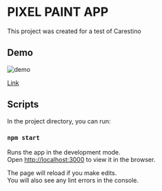 # PIXEL PAINT APP

This project was created for a test of Carestino

## Demo

![demo](https://i.ibb.co/dJPZDrB/demo-pixel-app-paint.png)

[Link]()

## Scripts

In the project directory, you can run:

### `npm start`

Runs the app in the development mode.\
Open [http://localhost:3000](http://localhost:3000) to view it in the browser.

The page will reload if you make edits.\
You will also see any lint errors in the console.
